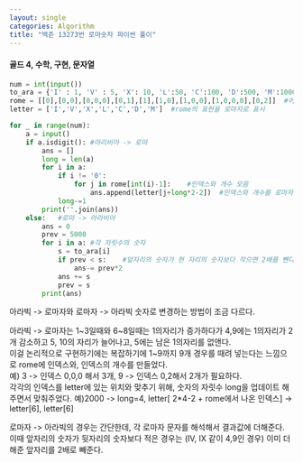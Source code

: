 ```yaml
---
layout: single
categories: Algorithm
title: "백준 13273번 로마숫자 파이썬 풀이"
---
```

#### 골드 4, 수학, 구현, 문자열

```py
num = int(input())
to_ara = {'I' : 1, 'V' : 5, 'X': 10, 'L':50, 'C':100, 'D':500, 'M':1000}    #로마자를 아라비아로
rome = [[0],[0,0],[0,0,0],[0,1],[1],[1,0],[1,0,0],[1,0,0,0],[0,2]]  #어느 인덱스가 몇개 필요한지 표현
letter = ['I','V','X','L','C','D','M']  #rome의 표현을 로마자로 표시

for _ in range(num):
    a = input()
    if a.isdigit(): #아리비아 -> 로마
        ans = []
        long = len(a)
        for i in a:
            if i != '0':
                for j in rome[int(i)-1]:    #인덱스와 개수 모음
                    ans.append(letter[j+long*2-2])  #인덱스와 개수를 로마자로 표시
            long-=1
        print(''.join(ans))
    else:   #로마 -> 아라비아
        ans = 0
        prev = 5000
        for i in a: #각 자릿수의 숫자
            s = to_ara[i]   
            if prev < s:    #앞자리의 숫자가 현 자리의 숫자보다 작으면 2배를 뺀다
                ans-= prev*2
            ans += s
            prev = s
        print(ans)
```
아라빅 -> 로마자와 로마자 -> 아라빅 숫자로 변경하는 방법이 조금 다르다.<br>

아라빅 -> 로마자는 1~3일때와 6~8일때는 1의자리가 증가하다가 4,9에는 1의자리가 2개 감소하고 5, 10의 자리가 늘어나고, 5에는 남은 1의자리를 없앤다.<br>
이걸 논리적으로 구현하기에는 복잡하기에 1~9까지 9개 경우를 때려 넣는다는 느낌으로 rome에 인덱스와, 인덱스의 개수를 만들었다.<br>
예) 3 -> 인덱스 0,0,0 해서 3개, 9 -> 인덱스 0,2해서 2개가 필요하다.<br>
각각의 인덱스를 letter에 있는 위치와 맞추기 위해, 숫자의 자릿수 long을 업데이트 해주면서 맞춰주었다.
예)2000 -> long=4, letter[ 2*4-2 + rome에서 나온 인덱스] -> letter[6], letter[6] 

로마자 -> 아라빅의 경우는 간단한데, 각 로마자 문자를 해석해서 결과값에 더해준다.<br>
이때 앞자리의 숫자가 뒷자리의 숫자보다 적은 경우는 (IV, IX 같이 4,9인 경우) 이미 더해준 앞자리를 2배로 빼준다.